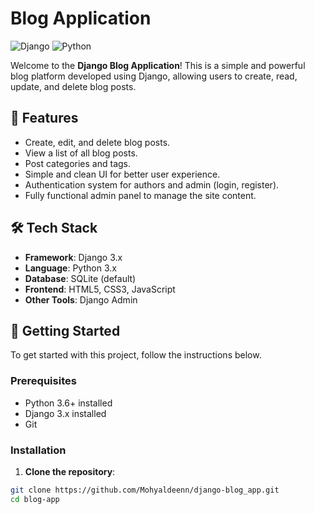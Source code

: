 # Blog Application

![Django](https://img.shields.io/badge/Django-5-blue)
![Python](https://img.shields.io/badge/Python-3.11-blue)

Welcome to the **Django Blog Application**! This is a simple and powerful blog platform developed using Django, allowing users to create, read, update, and delete blog posts.

## 📖 Features

- Create, edit, and delete blog posts.
- View a list of all blog posts.
- Post categories and tags.
- Simple and clean UI for better user experience.
- Authentication system for authors and admin (login, register).
- Fully functional admin panel to manage the site content.
  
## 🛠️ Tech Stack

- **Framework**: Django 3.x
- **Language**: Python 3.x
- **Database**: SQLite (default)
- **Frontend**: HTML5, CSS3, JavaScript
- **Other Tools**: Django Admin

## 🚀 Getting Started

To get started with this project, follow the instructions below.

### Prerequisites

- Python 3.6+ installed
- Django 3.x installed
- Git

### Installation

1. **Clone the repository**:

```bash
git clone https://github.com/Mohyaldeenn/django-blog_app.git
cd blog-app
